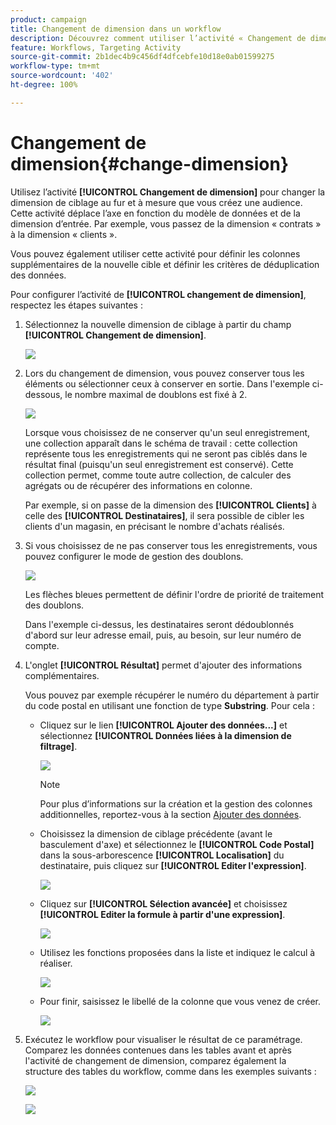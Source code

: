 ```yaml
---
product: campaign
title: Changement de dimension dans un workflow
description: Découvrez comment utiliser l’activité « Changement de dimension ».
feature: Workflows, Targeting Activity
source-git-commit: 2b1dec4b9c456df4dfcebfe10d18e0ab01599275
workflow-type: tm+mt
source-wordcount: '402'
ht-degree: 100%

---
```


# Changement de dimension{#change-dimension}

Utilisez l’activité **[!UICONTROL Changement de dimension]** pour changer la dimension de ciblage au fur et à mesure que vous créez une audience. Cette activité déplace l’axe en fonction du modèle de données et de la dimension d’entrée. Par exemple, vous passez de la dimension « contrats » à la dimension « clients ».

Vous pouvez également utiliser cette activité pour définir les colonnes supplémentaires de la nouvelle cible et définir les critères de déduplication des données.

Pour configurer l’activité de **[!UICONTROL changement de dimension]**, respectez les étapes suivantes :

1. Sélectionnez la nouvelle dimension de ciblage à partir du champ **[!UICONTROL Changement de dimension]**.

   ![](assets/s_user_change_dimension_param1.png)

1. Lors du changement de dimension, vous pouvez conserver tous les éléments ou sélectionner ceux à conserver en sortie. Dans l&#39;exemple ci-dessous, le nombre maximal de doublons est fixé à 2.

   ![](assets/s_user_change_dimension_limit.png)

   Lorsque vous choisissez de ne conserver qu&#39;un seul enregistrement, une collection apparaît dans le schéma de travail : cette collection représente tous les enregistrements qui ne seront pas ciblés dans le résultat final (puisqu&#39;un seul enregistrement est conservé). Cette collection permet, comme toute autre collection, de calculer des agrégats ou de récupérer des informations en colonne.

   Par exemple, si on passe de la dimension des **[!UICONTROL Clients]** à celle des **[!UICONTROL Destinataires]**, il sera possible de cibler les clients d&#39;un magasin, en précisant le nombre d&#39;achats réalisés.

1. Si vous choisissez de ne pas conserver tous les enregistrements, vous pouvez configurer le mode de gestion des doublons.

   ![](assets/s_user_change_dimension_param2.png)

   Les flèches bleues permettent de définir l&#39;ordre de priorité de traitement des doublons.

   Dans l&#39;exemple ci-dessus, les destinataires seront dédoublonnés d&#39;abord sur leur adresse email, puis, au besoin, sur leur numéro de compte.

1. L&#39;onglet **[!UICONTROL Résultat]** permet d&#39;ajouter des informations complémentaires.

   Vous pouvez par exemple récupérer le numéro du département à partir du code postal en utilisant une fonction de type **Substring**. Pour cela :

   * Cliquez sur le lien **[!UICONTROL Ajouter des données...]** et sélectionnez **[!UICONTROL Données liées à la dimension de filtrage]**.

      ![](assets/wf_change-dimension_sample_01.png)

      >[!NOTE]
      >
      >Pour plus d’informations sur la création et la gestion des colonnes additionnelles, reportez-vous à la section [Ajouter des données](query.md#add-data).

   * Choisissez la dimension de ciblage précédente (avant le basculement d&#39;axe) et sélectionnez le **[!UICONTROL Code Postal]** dans la sous-arborescence **[!UICONTROL Localisation]** du destinataire, puis cliquez sur **[!UICONTROL Editer l&#39;expression]**.

      ![](assets/wf_change-dimension_sample_02.png)

   * Cliquez sur **[!UICONTROL Sélection avancée]** et choisissez **[!UICONTROL Editer la formule à partir d&#39;une expression]**.

      ![](assets/wf_change-dimension_sample_03.png)

   * Utilisez les fonctions proposées dans la liste et indiquez le calcul à réaliser.

      ![](assets/wf_change-dimension_sample_04.png)

   * Pour finir, saisissez le libellé de la colonne que vous venez de créer.

      ![](assets/wf_change-dimension_sample_05.png)

1. Exécutez le workflow pour visualiser le résultat de ce paramétrage. Comparez les données contenues dans les tables avant et après l&#39;activité de changement de dimension, comparez également la structure des tables du workflow, comme dans les exemples suivants :

   ![](assets/wf_change-dimension_sample_06.png)

   ![](assets/wf_change-dimension_sample_07.png)
